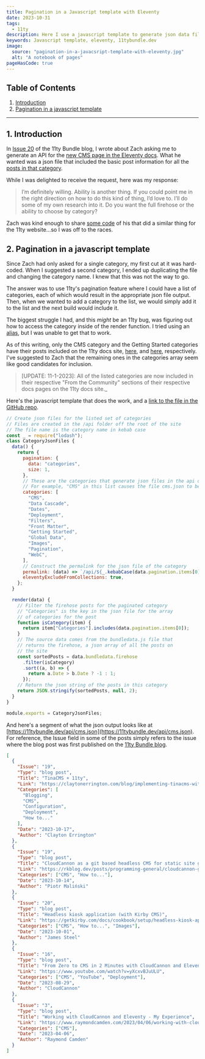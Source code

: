 ```yaml
---
title: Pagination in a Javascript template with Eleventy
date: 2023-10-31
tags:
  - 11ty
description: Here I use a javascript template to generate json data files for selected categories of the 11tybundle.dev site.
keywords: Javascript template, eleventy, 11tybundle.dev
image:
  source: "pagination-in-a-javacsript-template-with-eleventy.jpg"
  alt: "A notebook of pages"
pageHasCode: true
---
```


<div class='toc'>

## Table of Contents

1. [Introduction](#section1)
2. [Pagination in a javascript template](#section2)

</div>

---

<section id='section1'></section>

## 1. Introduction

In [Issue 20](https://11tybundle.dev/blog/11ty-bundle-20/) of the 11ty Bundle blog, I wrote about Zach asking me to generate an API for the [new CMS page in the Eleventy docs](https://www.11ty.dev/docs/cms/). What he wanted was a json file that included the basic post information for all the [posts in that category](https://11tybundle.dev/categories/cms/).

While I was delighted to receive the request, here was my response:

> I’m definitely willing. Ability is another thing. If you could point me in the right direction on how to do this kind of thing, I’d love to. I’ll do some of my own research into it. Do you want the full firehose or the ability to choose by category?

Zach was kind enough to share [some code](https://github.com/11ty/11ty-website/blob/main/src/api/urls.11ty.js) of his that did a similar thing for the 11ty website...so I was off to the races.

<section id='section2'></section>

## 2. Pagination in a javascript template

Since Zach had only asked for a single category, my first cut at it was hard-coded. When I suggested a second category, I ended up duplicating the file and changing the category name. I knew that this was not the way to go.

The answer was to use 11ty's pagination feature where I could have a list of categories, each of which would result in the appropriate json file output. Then, when we wanted to add a category to the list, we would simply add it to the list and the next build would include it.

The biggest struggle I had, and this _might_ be an 11ty bug, was figuring out how to access the category inside of the render function. I tried using an [alias](https://www.11ty.dev/docs/pagination/#aliasing-to-a-different-variable), but I was unable to get that to work.

As of this writing, only the CMS category and the Getting Started categories have their posts included on the 11ty docs site, [here](https://www.11ty.dev/docs/cms/#from-the-community), and [here](https://www.11ty.dev/docs/get-started/), respectively. I've suggested to Zach that the remaining ones in the categories array seem like good candidates for inclusion.

> [UPDATE: 11-1-2023]: All of the listed categories are now included in their respective "From the Community" sections of their respective docs pages on the 11ty docs site.\_

Here's the javascript template that does the work, and a [link to the file in the GitHub repo](https://github.com/bobmonsour/11tybundle.dev/blob/main/src/api/category-json-files.11ty.js).

```js
// Create json files for the listed set of categories
// Files are created in the /api folder off the root of the site
// The file name is the category name in kebab case
const _ = require("lodash");
class CategoryJsonFiles {
  data() {
    return {
      pagination: {
        data: "categories",
        size: 1,
      },
      // These are the categories that generate json files in the api directory
      // For example, "CMS" in this list causes the file cms.json to be created
      categories: [
        "CMS",
        "Data Cascade",
        "Dates",
        "Deployment",
        "Filters",
        "Front Matter",
        "Getting Started",
        "Global Data",
        "Images",
        "Pagination",
        "WebC",
      ],
      // Construct the permalink for the json file of the category
      permalink: (data) => `/api/${_.kebabCase(data.pagination.items[0])}.json`,
      eleventyExcludeFromCollections: true,
    };
  }

  render(data) {
    // Filter the firehose posts for the paginated category
    // "Categories" is the key in the json file for the array
    // of categories for the post
    function isCategory(item) {
      return item["Categories"].includes(data.pagination.items[0]);
    }
    // The source data comes from the bundledata.js file that
    // returns the firehose, a json array of all the posts on
    // the site
    const sortedPosts = data.bundledata.firehose
      .filter(isCategory)
      .sort((a, b) => {
        return a.Date > b.Date ? -1 : 1;
      });
    // Return the json string of the posts in this category
    return JSON.stringify(sortedPosts, null, 2);
  }
}

module.exports = CategoryJsonFiles;
```

And here's a segment of what the json output looks like at [https://11tybundle.dev/api/cms.json](https://11tybundle.dev/api/cms.json). For reference, the Issue field in some of the posts simply refers to the issue where the blog post was first published on the [11ty Bundle blog](https://11tybundle.dev/blog/).

```json
[
  {
    "Issue": "19",
    "Type": "blog post",
    "Title": "TinaCMS + 11ty",
    "Link": "https://claytonerrington.com/blog/implementing-tinacms-with-11ty/",
    "Categories": [
      "Blogging",
      "CMS",
      "Configuration",
      "Deployment",
      "How to..."
    ],
    "Date": "2023-10-17",
    "Author": "Clayton Errington"
  },
  {
    "Issue": "19",
    "Type": "blog post",
    "Title": "CloudCannon as a git based headless CMS for static site generators",
    "Link": "https://rkblog.dev/posts/programming-general/cloudcannon-git-headless-cms/",
    "Categories": ["CMS", "How to..."],
    "Date": "2023-10-14",
    "Author": "Piotr Maliński"
  },
  {
    "Issue": "20",
    "Type": "blog post",
    "Title": "Headless kiosk application (with Kirby CMS)",
    "Link": "https://getkirby.com/docs/cookbook/setup/headless-kiosk-application",
    "Categories": ["CMS", "How to...", "Images"],
    "Date": "2023-10-01",
    "Author": "James Steel"
  },
  {
    "Issue": "16",
    "Type": "blog post",
    "Title": "From Zero to CMS in 2 Minutes with CloudCannon and Eleventy",
    "Link": "https://www.youtube.com/watch?v=yXcxvBJuULU",
    "Categories": ["CMS", "YouTube", "Deployment"],
    "Date": "2023-08-29",
    "Author": "CloudCannon"
  },
  {
    "Issue": "3",
    "Type": "blog post",
    "Title": "Working with CloudCannon and Eleventy - My Experience",
    "Link": "https://www.raymondcamden.com/2023/04/06/working-with-cloudcannon-and-eleventy-my-experience",
    "Categories": ["CMS"],
    "Date": "2023-04-06",
    "Author": "Raymond Camden"
  }
]
```
